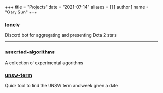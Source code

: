 +++
title = "Projects"
date = "2021-07-14"
aliases = []
[ author ]
  name = "Gary Sun"
+++

### [lonely](https://github.com/angary/lonely-bot)
Discord bot for aggregating and presenting Dota 2 stats


---

### [assorted-algorithms](https://github.com/angary/assorted-algorithms)
A collection of experimental algorithms

### [unsw-term](https://github.com/angary/unsw-term)
Quick tool to find the UNSW term and week given a date
